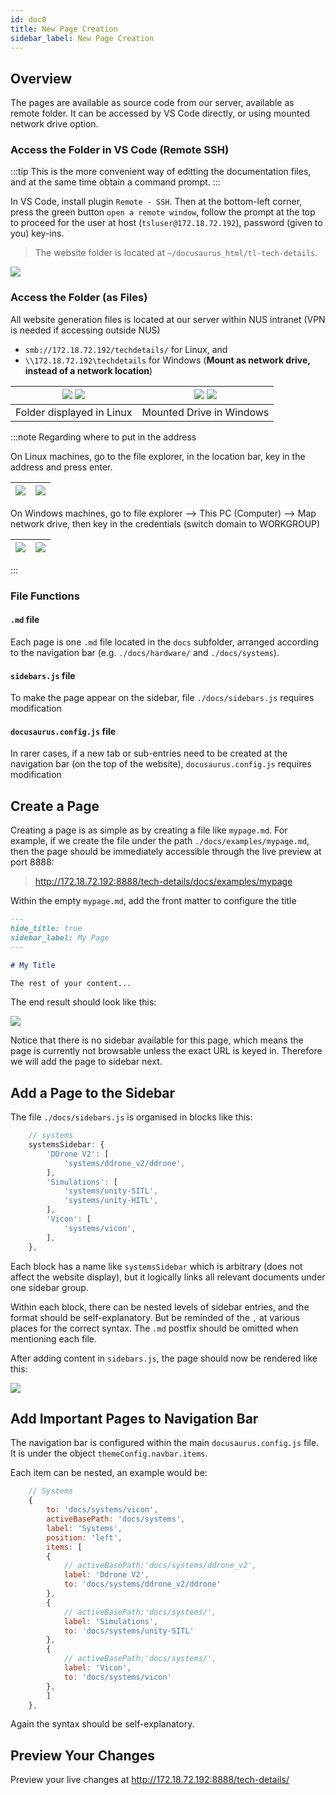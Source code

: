 ```yaml
---
id: doc0
title: New Page Creation
sidebar_label: New Page Creation
---
```


## Overview

The pages are available as source code from our server, available as remote folder. It can be accessed by VS Code directly, or using mounted network drive option.

### Access the Folder in VS Code (Remote SSH)
:::tip
This is the more convenient way of editting the documentation files, and at the same time obtain a command prompt.
:::

In VS Code, install plugin `Remote - SSH`. Then at the bottom-left corner, press the green button `open a remote window`, follow the prompt at the top to proceed for the user at host (`tsluser@172.18.72.192`), password (given to you) key-ins.

> The website folder is located at `~/docusaurus_html/tl-tech-details`.

![](./img/vscode_remote_ssh.png)

### Access the Folder (as Files)
All website generation files is located at our server within NUS intranet (VPN is needed if accessing outside NUS)
- `smb://172.18.72.192/techdetails/` for Linux, and
- `\\172.18.72.192\techdetails` for Windows (**Mount as network drive, instead of a network location**)

| ![](./img/smb_linux.png) ![](./img/smb_linux_files.png) | ![](./img/network_drive_windows.PNG) ![](./img/network_drive_windows_files.PNG) |
|---|---|
| Folder displayed in Linux| Mounted Drive in Windows |

:::note Regarding where to put in the address

On Linux machines, go to the file explorer, in the location bar, key in the address and press enter.

| ![](./img/smb_linux_address_bar.png) | ![](./img/smb_linux_address_bar_credentials.png) |
|---|---|

On Windows machines, go to file explorer --> This PC (Computer) --> Map network drive, then key in the credentials (switch domain to WORKGROUP)

| ![](./img/map_network_drive.PNG) | ![](./img/map_network_drive_credentials.PNG) |
|---|---|

:::

### File Functions

#### `.md` file
Each page is one `.md` file located in the `docs` subfolder, arranged according to the navigation bar (e.g. `./docs/hardware/` and `./docs/systems`).

#### `sidebars.js` file
To make the page appear on the sidebar, file `./docs/sidebars.js` requires modification

#### `docusaurus.config.js` file
In rarer cases, if a new tab or sub-entries need to be created at the navigation bar (on the top of the website), `docusaurus.config.js` requires modification

## Create a Page

Creating a page is as simple as by creating a file like `mypage.md`. For example, if we create the file under the path `./docs/examples/mypage.md`, then the page should be immediately accessible through the live preview at port 8888: 
> http://172.18.72.192:8888/tech-details/docs/examples/mypage

Within the empty `mypage.md`, add the front matter to configure the title

``` markdown
---
hide_title: true
sidebar_label: My Page
---

# My Title

The rest of your content...
```

The end result should look like this:

![](./img/new_page_created.png)

Notice that there is no sidebar available for this page, which means the page is currently not browsable unless the exact URL is keyed in. Therefore we will add the page to sidebar next.

## Add a Page to the Sidebar

The file `./docs/sidebars.js` is organised in blocks like this:

``` js
    // systems
    systemsSidebar: {
        'DDrone V2': [
            'systems/ddrone_v2/ddrone',
        ],
        'Simulations': [
            'systems/unity-SITL',
            'systems/unity-HITL',
        ],
        'Vicon': [
            'systems/vicon',
        ],
    },
```

Each block has a name like `systemsSidebar` which is arbitrary (does not affect the website display), but it logically links all relevant documents under one sidebar group.

Within each block, there can be nested levels of sidebar entries, and the format should be self-explanatory. But be reminded of the `,` at various places for the correct syntax. The `.md` postfix should be omitted when mentioning each file.

After adding content in `sidebars.js`, the page should now be rendered like this:

![](./img/sidebar_added.png)

## Add Important Pages to Navigation Bar

The navigation bar is configured within the main `docusaurus.config.js` file. It is under the object `themeConfig.navbar.items`.

Each item can be nested, an example would be:

``` js
    // Systems
    {
        to: 'docs/systems/vicon',
        activeBasePath: 'docs/systems',
        label: 'Systems',
        position: 'left',
        items: [
        {
            // activeBasePath:'docs/systems/ddrone_v2',
            label: 'Ddrone V2',
            to: 'docs/systems/ddrone_v2/ddrone'
        },
        {
            // activeBasePath:'docs/systems/',
            label: 'Simulations',
            to: 'docs/systems/unity-SITL'
        },
        {
            // activeBasePath:'docs/systems/',
            label: 'Vicon',
            to: 'docs/systems/vicon'
        },
        ]
    },
```

Again the syntax should be self-explanatory.

## Preview Your Changes
Preview your live changes at http://172.18.72.192:8888/tech-details/